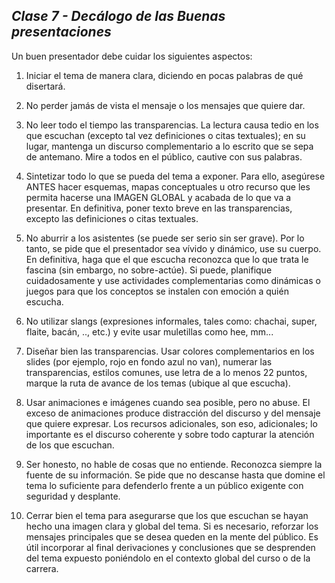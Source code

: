 ## _Clase 7 - Decálogo de las Buenas presentaciones_

Un buen presentador debe cuidar los siguientes aspectos:

1. Iniciar el tema de manera clara, diciendo en pocas palabras de qué disertará.

2. No perder jamás de vista el mensaje o los mensajes que quiere dar.

3. No leer todo el tiempo las transparencias. La lectura causa tedio en los que escuchan (excepto tal vez definiciones o citas textuales); en su lugar, mantenga un discurso complementario a lo escrito que se sepa de antemano. Mire a todos en el público, cautive con sus palabras.

4. Sintetizar todo lo que se pueda del tema a exponer. Para ello, asegúrese ANTES hacer esquemas, mapas conceptuales u otro recurso que les permita hacerse una IMAGEN GLOBAL y acabada de lo que va a presentar. En definitiva, poner texto breve en las transparencias, excepto las definiciones o citas textuales.

5. No aburrir a los asistentes (se puede ser serio sin ser grave). Por lo tanto, se pide que el presentador sea vívido y dinámico, use su cuerpo. En definitiva, haga que el que escucha reconozca que lo que trata le fascina (sin embargo, no sobre-actúe). Si puede, planifique cuidadosamente y use actividades complementarias como dinámicas o juegos para que los conceptos se instalen con emoción a quién escucha.

6. No utilizar slangs (expresiones informales, tales como: chachai, super, flaite, bacán, .., etc.) y evite usar muletillas como hee, mm...

7. Diseñar bien las transparencias. Usar colores complementarios en los slides (por ejemplo, rojo en fondo azul no van), numerar las transparencias, estilos comunes, use letra de a lo menos 22 puntos, marque la ruta de avance de los temas (ubique al que escucha).

8. Usar animaciones e imágenes cuando sea posible, pero no abuse. El exceso de animaciones produce distracción del discurso y del mensaje que quiere expresar. Los recursos adicionales, son eso, adicionales; lo importante es el discurso coherente y sobre todo capturar la atención de los que escuchan.

9. Ser honesto, no hable de cosas que no entiende. Reconozca siempre la fuente de su información. Se pide que no descanse hasta que domine el tema lo suficiente para defenderlo frente a un público exigente con seguridad y desplante.

10. Cerrar bien el tema para asegurarse que los que escuchan se hayan hecho una imagen clara y global del tema. Si es necesario, reforzar los mensajes principales que se desea queden en la mente del público. Es útil incorporar al final derivaciones y conclusiones que se desprenden del tema expuesto poniéndolo en el contexto global del curso o de la carrera.